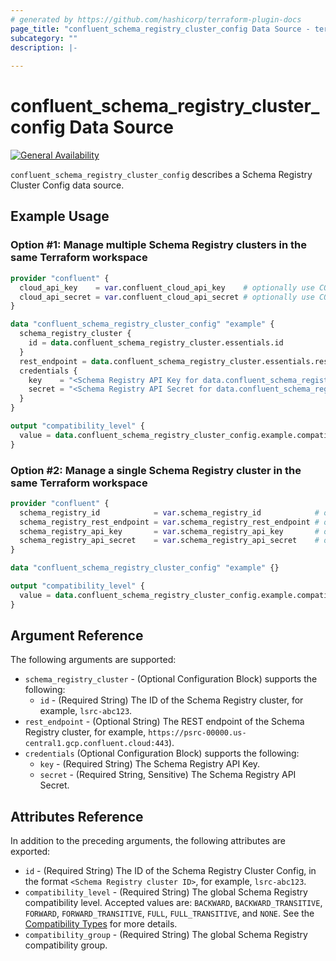 ```yaml
---
# generated by https://github.com/hashicorp/terraform-plugin-docs
page_title: "confluent_schema_registry_cluster_config Data Source - terraform-provider-confluent"
subcategory: ""
description: |-
  
---
```


# confluent_schema_registry_cluster_config Data Source

[![General Availability](https://img.shields.io/badge/Lifecycle%20Stage-General%20Availability-%2345c6e8)](https://docs.confluent.io/cloud/current/api.html#section/Versioning/API-Lifecycle-Policy)

`confluent_schema_registry_cluster_config` describes a Schema Registry Cluster Config data source.

## Example Usage

### Option #1: Manage multiple Schema Registry clusters in the same Terraform workspace

```terraform
provider "confluent" {
  cloud_api_key    = var.confluent_cloud_api_key    # optionally use CONFLUENT_CLOUD_API_KEY env var
  cloud_api_secret = var.confluent_cloud_api_secret # optionally use CONFLUENT_CLOUD_API_SECRET env var
}

data "confluent_schema_registry_cluster_config" "example" {
  schema_registry_cluster {
    id = data.confluent_schema_registry_cluster.essentials.id
  }
  rest_endpoint = data.confluent_schema_registry_cluster.essentials.rest_endpoint
  credentials {
    key    = "<Schema Registry API Key for data.confluent_schema_registry_cluster.essentials>"
    secret = "<Schema Registry API Secret for data.confluent_schema_registry_cluster.essentials>"
  }
}

output "compatibility_level" {
  value = data.confluent_schema_registry_cluster_config.example.compatibility_level
}
```

### Option #2: Manage a single Schema Registry cluster in the same Terraform workspace

```terraform
provider "confluent" {
  schema_registry_id            = var.schema_registry_id            # optionally use SCHEMA_REGISTRY_ID env var
  schema_registry_rest_endpoint = var.schema_registry_rest_endpoint # optionally use SCHEMA_REGISTRY_REST_ENDPOINT env var
  schema_registry_api_key       = var.schema_registry_api_key       # optionally use SCHEMA_REGISTRY_API_KEY env var
  schema_registry_api_secret    = var.schema_registry_api_secret    # optionally use SCHEMA_REGISTRY_API_SECRET env var
}

data "confluent_schema_registry_cluster_config" "example" {}

output "compatibility_level" {
  value = data.confluent_schema_registry_cluster_config.example.compatibility_level
}
```

<!-- schema generated by tfplugindocs -->
## Argument Reference

The following arguments are supported:

- `schema_registry_cluster` - (Optional Configuration Block) supports the following:
  - `id` - (Required String) The ID of the Schema Registry cluster, for example, `lsrc-abc123`.
- `rest_endpoint` - (Optional String) The REST endpoint of the Schema Registry cluster, for example, `https://psrc-00000.us-central1.gcp.confluent.cloud:443`).
- `credentials` (Optional Configuration Block) supports the following:
  - `key` - (Required String) The Schema Registry API Key.
  - `secret` - (Required String, Sensitive) The Schema Registry API Secret.

## Attributes Reference

In addition to the preceding arguments, the following attributes are exported:

- `id` - (Required String) The ID of the Schema Registry Cluster Config, in the format `<Schema Registry cluster ID>`, for example, `lsrc-abc123`.
- `compatibility_level` - (Required String) The global Schema Registry compatibility level. Accepted values are: `BACKWARD`, `BACKWARD_TRANSITIVE`, `FORWARD`, `FORWARD_TRANSITIVE`, `FULL`, `FULL_TRANSITIVE`, and `NONE`. See the [Compatibility Types](https://docs.confluent.io/platform/current/schema-registry/avro.html#compatibility-types) for more details.
- `compatibility_group` - (Required String) The global Schema Registry compatibility group.